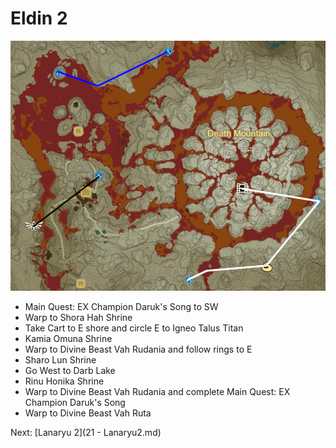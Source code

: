 # Eldin 2

![Eldin9](images/Eldin9.PNG)

* Main Quest: EX Champion Daruk's Song to SW
* Warp to Shora Hah Shrine
* Take Cart to E shore and circle E to Igneo Talus Titan
* Kamia Omuna Shrine
* Warp to Divine Beast Vah Rudania and follow rings to E
* Sharo Lun Shrine
* Go West to Darb Lake
* Rinu Honika Shrine
* Warp to Divine Beast Vah Rudania and complete Main Quest: EX Champion Daruk's Song
* Warp to Divine Beast Vah Ruta

Next: [Lanaryu 2](21 - Lanaryu2.md)
